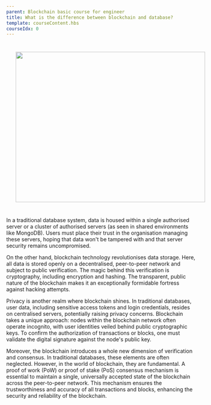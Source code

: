 ```yaml
---
parent: Blockchain basic course for engineer
title: What is the difference between blockchain and database?
template: courseContent.hbs
courseIdx: 0
---
```



<img src="/img/courses/bc-basic/BD.png" style="width:100%; height: 400px; align-content: center; margin: 25px;"/>




In a traditional database system, data is housed within a single authorised server or a cluster of authorised servers (as seen in shared environments like MongoDB). Users must place their trust in the organisation managing these servers, hoping that data won't be tampered with and that server security remains uncompromised.


On the other hand, blockchain technology revolutionises data storage. Here, all data is stored openly on a decentralised, peer-to-peer network and subject to public verification. The magic behind this verification is cryptography, including encryption and hashing. The transparent, public nature of the blockchain makes it an exceptionally formidable fortress against hacking attempts.


Privacy is another realm where blockchain shines. In traditional databases, user data, including sensitive access tokens and login credentials, resides on centralised servers, potentially raising privacy concerns. Blockchain takes a unique approach: nodes within the blockchain network often operate incognito, with user identities veiled behind public cryptographic keys. To confirm the authorization of transactions or blocks, one must validate the digital signature against the node's public key.


Moreover, the blockchain introduces a whole new dimension of verification and consensus. In traditional databases, these elements are often neglected. However, in the world of blockchain, they are fundamental. A proof of work (PoW) or proof of stake (PoS) consensus mechanism is essential to maintain a single, universally accepted state of the blockchain across the peer-to-peer network. This mechanism ensures the trustworthiness and accuracy of all transactions and blocks, enhancing the security and reliability of the blockchain.
